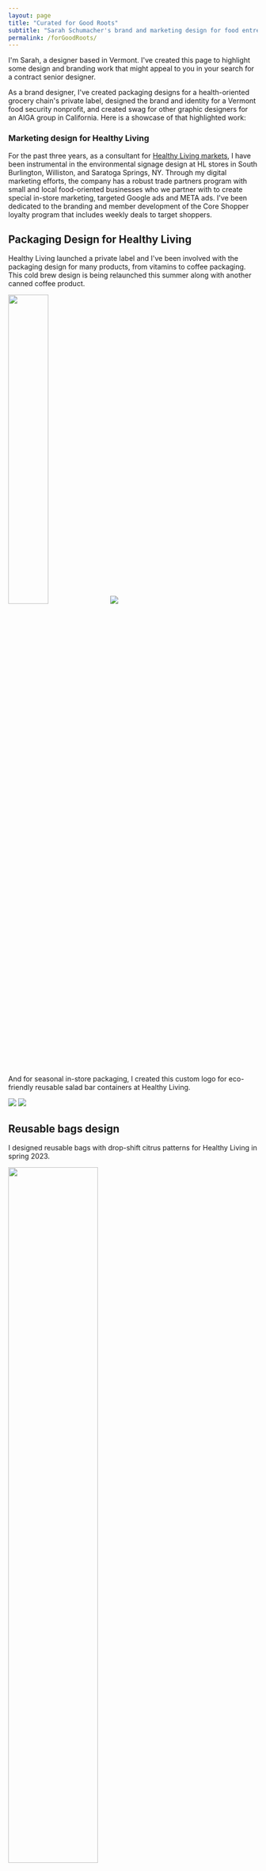 ```yaml
---
layout: page
title: "Curated for Good Roots"
subtitle: "Sarah Schumacher's brand and marketing design for food entrepreneurs"
permalink: /forGoodRoots/
---
```


I'm Sarah, a designer based in Vermont. I've created this page to highlight some design and branding work that might appeal to you in your search for a contract senior designer.

As a brand designer, I've created packaging designs for a health-oriented grocery chain's private label, designed the brand and identity for a Vermont food security nonprofit, and created swag for other graphic designers for an AIGA group in California. Here is a showcase of that highlighted work:

### Marketing design for Healthy Living
For the past three years, as a consultant for [Healthy Living markets](https://healthylivingtogo.com), I have been instrumental in the environmental signage design at HL stores in South Burlington, Williston, and Saratoga Springs, NY. Through my digital marketing efforts, the company has a robust trade partners program with small and local food-oriented businesses who we partner with to create special in-store marketing, targeted Google ads and META ads. I've been dedicated to the branding and member development of the Core Shopper loyalty program that includes weekly deals to target shoppers.

## Packaging Design for Healthy Living
Healthy Living launched a private label and I've been involved with the packaging design for many products, from vitamins to coffee packaging. This cold brew design is being relaunched this summer along with another canned coffee product.
<div class="gallery" data-columns="2">
	<img src="/images/blogimages/HealthyLiving/coldbrew.jpg" width="40%">
	<img src="/images/blogimages/HealthyLiving/krucanlabel.png">
</div>

And for seasonal in-store packaging, I created this custom logo for eco-friendly reusable salad bar containers at Healthy Living.
<div class="gallery" data-columns="2">
	<img src="/images/blogimages/HealthyLiving/HLcartonideas_farmscene_revisedark.jpg">
	<img src="/images/blogimages/HealthyLiving/HLsaladbarcarton2.png">
</div>

## Reusable bags design
I designed reusable bags with drop-shift citrus patterns for Healthy Living in spring 2023. 
<div class="gallery" data-columns="1">
	<img src="/images/blogimages/HealthyLiving/orangesbag.jpg" width="60%">
</div>

## Newsletter graphics
Mobile-first newsletter Figma graphics advertise Best Deals, HL To-Go, and offer a friendly note from the store-founding family.
<div class="gallery" data-columns="3">
	<img src="/images/blogimages/HealthyLiving/MobileHeader.png" width="60%">
	 <img src="/images/blogimages/HealthyLiving/MobileHLTOGO.png" width="60%">
	  <img src="/images/blogimages/HealthyLiving/FamilyOwnedMobile.png" width="60%">
</div>

## Digital web ads
I designed these web ads for Healthy Living for recruiting new employees on the highly trafficked Seven Days site as rotating "site skin" ads for the news site pages. 
<div class="gallery" data-columns="1">
	<img src="/images/blogimages/HealthyLiving/sevendayssiteskin_hl.jpg" width="60%">
</div>

## Loyalty rewards program
I've been working with the locally-owned and operated grocery chain, Healthy Living, since the Fall of 2022. The Healthy Living brand is evolving and we are marketing new incentives to a loyal customer base with a robust rewards program (Core Shoppers). Besides customers, I've also served the brand and design needs of local businesses partners selling their products within the stores. 

<div class="gallery" data-columns="2">
	<img src="/images/blogimages/HealthyLiving/coreshopperwelcome.png">
	 <img src="/images/blogimages/HealthyLiving/RoundUp_registerad.png">
</div>

## Digital menu design
I continually revise and redesign digital menus for the Williston deli counter. Here is a recent iteration.
<div class="gallery" data-columns="1">
	<img src="/images/blogimages/HealthyLiving/willistonscreens.jpg" width="40%">
</div>

---

### Branding a food-insecurity nonprofit in White River Valley
Since fall 2024, I've been working with Feeding the Valley Alliance in Rochester, Vermont to create the group a solid brand identity with a web presence and print collateral. The goals are to spread awareness of group, to find new restaurants and farmers to donate more food, to advertise community food offerings, and to reduce any stigma from accepting free food.

Below are some highlights of the brand guidelines as we move forward on the website design.

## Main logo and smaller web logo design
After first a round of loose sketches, followed up with three finalized one-color options, the nonprofit board chose this simple spoon and fork design. As a secondary logo, I created a circular logo for conditions in which a square or round logo would look better (stickers, pins, corner of web sites, etc.)
<div class="gallery" data-columns="1">
	<img src="/images/blogimages/FTvalley/weblogo.jpg" width="60%">
</div>

## Color Palette
The color palette is grounded in the tones of spring and harvest season: light and deep greens like fresh produce, along with the purple and orange like the root vegetables of fall.
<div class="gallery" data-columns="1">
	<img src="/images/blogimages/FTvalley/colorpalette.jpg" width="60%">
</div>

## Typography
The type I chose is organic feeling and friendly, offering a serious but warm tone. They are part of the Google fonts library, making it an economical choice for the nonprofit.
<div class="gallery" data-columns="1">
	<img src="/images/blogimages/FTvalley/typography.jpg" width="60%">
</div>

## Pattern and Texture
For the website, I will incorporate various patterned and textured backgrounds to offer more visual variety along with the information.
<div class="gallery" data-columns="1">
	<img src="/images/blogimages/FTvalley/pattern.jpg" width="60%">
</div>

## Visualization of logo in use
I created visual mockups of a simple logo in possible use scenarios.
<div class="gallery" data-columns="1">
	<img src="/images/blogimages/FTvalley/FTV.jpg" width="60%">
</div>
---

### Event & Swag Design for AIGA Santa Barbara
As a volunteer board member for AIGA in California, I designed and planned a conference for young designers to meet with mentors for career advice, networking, and for a formal portfolio review. For the event, I created a lot of collateral: posters, fake tattoos, t-shirts and buttons.

## Event Poster for AIGA
I designed this poster for AIGA Santa Barbara advertising the portfolio review day. 

<div class="gallery" data-columns="2">
	<img src="/images/blogimages/AIGA/AIGA_portfolioday_poster.jpg">
</div>

And here is the fun swag: temporary tattoos, small buttons, and we screen printed t-shirts with the event design too.

<div class="gallery" data-columns="2">
	<img src="/images/blogimages/AIGA/AIGAbutton.jpg">
	<img src="/images/blogimages/AIGA/AIGAtattoo.jpg">
	<img src="/images/blogimages/AIGA/AIGAscreenprint.jpg">
	<img src="/images/blogimages/AIGA/AIGAtshirt.jpg">
</div>

---

### Thank You!
As you can see, I'm a flexible curious designer who loves the organic grocery space, brand design, packaging design, and digital design as well as creating and testing new marketing ideas. Thank you for reviewing my work!
